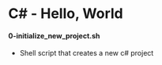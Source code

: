# C# - Hello, World
 #### 0-initialize_new_project.sh
  - Shell script that creates a new c# project